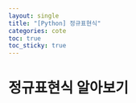 ```yaml
---
layout: single
title: "[Python] 정규표현식"
categories: cote
toc: true
toc_sticky: true
---
```


# 정규표현식 알아보기
